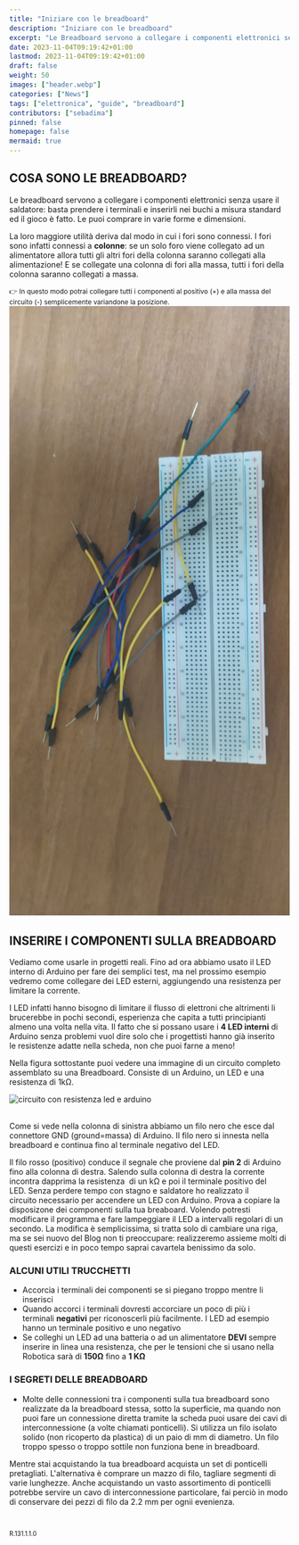 ```yaml
---
title: "Iniziare con le breadboard"
description: "Iniziare con le breadboard"
excerpt: "Le Breadboard servono a collegare i componenti elettronici senza usare il saldatore - basta prendere i terminali e inserirli nei fori a misura standard ed il gioco è fatto. Le puoi comprare in varie forme e dimensioni e..."
date: 2023-11-04T09:19:42+01:00
lastmod: 2023-11-04T09:19:42+01:00
draft: false
weight: 50
images: ["header.webp"]
categories: ["News"]
tags: ["elettronica", "guide", "breadboard"]
contributors: ["sebadima"]
pinned: false
homepage: false
mermaid: true
---
```


## COSA SONO LE BREADBOARD?

Le breadboard servono a collegare i componenti elettronici senza usare il saldatore: basta prendere i terminali e inserirli nei buchi a misura standard ed il gioco è fatto. Le puoi comprare in varie forme e dimensioni.

La loro maggiore utilità deriva dal modo in cui i fori sono connessi. I fori sono infatti connessi a **colonne**: se un solo foro viene collegato ad un alimentatore allora tutti gli altri fori della colonna saranno collegati alla alimentazione! E se collegate una colonna di fori alla massa, tutti i fori della colonna saranno collegati a massa.

<div style="font-size: 0.85em;"class="alert alert-doks d-flexflex-shrink-1" role="alert">👉 In questo modo potrai collegare tutti i componenti al positivo (+) e alla massa del circuito (-) semplicemente variandone la posizione.</div>

<img width="800" class="x figure-img img-fluid lazyload blur-up" src="images/101.jpeg" alt="">


## INSERIRE I COMPONENTI SULLA BREADBOARD

Vediamo come usarle in progetti reali. Fino ad ora abbiamo usato il LED interno di Arduino per fare dei semplici test, ma nel prossimo esempio vedremo come collegare dei LED esterni, aggiungendo una resistenza per limitare la corrente.

I LED infatti hanno bisogno di limitare il flusso di elettroni che altrimenti li brucerebbe in pochi secondi, esperienza che capita a tutti principianti almeno una volta nella vita. Il fatto che si possano usare i **4 LED interni** di Arduino senza problemi vuol dire solo che i progettisti hanno già inserito le resistenze adatte nella scheda, non che puoi farne a meno!

Nella figura sottostante puoi vedere una immagine di un circuito completo assemblato su una Breadboard. Consiste di un Arduino, un LED e una resistenza di 1kΩ.

<img decoding="async" title="Title" src="https://res.cloudinary.com/sebadima/image/upload/v1579521307/001/-075_jowvbl.png" alt="circuito con resistenza led e arduino" /> 

<br>
<br>

Come si vede nella colonna di sinistra abbiamo un filo nero che esce dal connettore GND (ground=massa) di Arduino. Il filo nero si innesta nella breadboard e continua fino al terminale negativo del LED.

Il filo rosso (positivo) conduce il segnale che proviene dal **pin 2** di Arduino fino alla colonna di destra. Salendo sulla colonna di destra la corrente incontra dapprima la resistenza  di un kΩ e poi il terminale positivo del LED. Senza perdere tempo con stagno e saldatore ho realizzato il circuito necessario per accendere un LED con Arduino. Prova a copiare la disposizone dei componenti sulla tua breaboard. 
Volendo potresti modificare il programma e fare lampeggiare il LED a intervalli regolari di un secondo. La modifica è semplicissima, si tratta solo di cambiare una riga, ma se sei nuovo del Blog non ti preoccupare: realizzeremo assieme molti di questi esercizi e in poco tempo saprai cavartela benissimo da solo. 

### ALCUNI UTILI TRUCCHETTI

- Accorcia i terminali dei componenti se si piegano troppo mentre li inserisci
- Quando accorci i terminali dovresti accorciare un poco di più i terminali **negativi** per riconoscerli più facilmente. I LED ad esempio hanno un terminale positivo e uno negativo
- Se colleghi un LED ad una batteria o ad un alimentatore **DEVI** sempre inserire in linea una resistenza, che per le tensioni che si usano nella Robotica sarà di **150Ω** fino a **1 KΩ**


### I SEGRETI DELLE BREADBOARD

- Molte delle connessioni tra i componenti sulla tua breadboard sono realizzate da la breadboard stessa, sotto la superficie, ma quando non puoi fare un connessione diretta tramite la scheda puoi usare dei cavi di interconnessione (a volte chiamati ponticelli). Si utilizza un filo isolato solido (non ricoperto da plastica) di un paio di mm di diametro. Un filo troppo spesso o troppo sottile non funziona bene in breadboard.

Mentre stai acquistando la tua breadboard acquista un set di ponticelli pretagliati. L'alternativa è comprare un mazzo di filo, tagliare segmenti di varie lunghezze.  Anche acquistando un vasto assortimento di ponticelli potrebbe servire un cavo di interconnessione particolare, fai perciò in modo di conservare dei pezzi di filo da 2.2 mm per ognii evenienza.

<br> 
<p style="font-size: 0.8em;">R.131.1.1.0</p>
